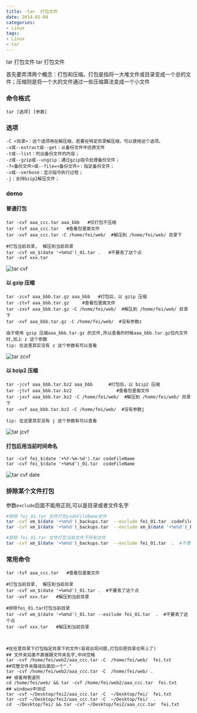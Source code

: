 ```yaml
---
title: -tar  打包文件
date: 2014-01-04
categories: 
- Linux
tags:
- Linux
- tar
---
```

tar  打包文件
tar  打包文件

首先要弄清两个概念：打包和压缩。打包是指将一大堆文件或目录变成一个总的文件；压缩则是将一个大的文件通过一些压缩算法变成一个小文件

<!-- more -->

### 命令格式

```
tar [选项] [参数]
```

### 选项

```
-C <目录>：这个选项用在解压缩，若要在特定目录解压缩，可以使用这个选项。
-x或--extract或--get：从备份文件中还原文件
-t或--list：列出备份文件的内容；
-z或--gzip或--ungzip：通过gzip指令处理备份文件；
-f<备份文件>或--file=<备份文件>：指定备份文件；
-v或--verbose：显示指令执行过程；
-j：支持bzip2解压文件；
```

### demo

#### 普通打包

```shell
tar -cvf aaa_ccc.tar aaa_bbb   #仅打包不压缩
tar -tvf aaa_ccc.tar   #查看包里面文件
tar -xvf aaa_ccc.tar -C /home/fei/web/  #解压到 /home/fei/web/ 目录下

#打包当前目录,  解压到当前目录
tar -cvf xm_$(date '+%m%d')_01.tar .   #不要丢了这个点
tar -xvf xxx.tar
```

![tar cvf](/img/ubuntu/linux_command/linux_tar/tar_cvf.png "tar cvf")

#### 以 gzip 压缩

```shell
tar -zcvf aaa_bbb.tar.gz aaa_bbb   #打包后，以 gzip 压缩 
tar -ztvf aaa_bbb.tar.gz     #查看包里面文件
tar -zxvf aaa_bbb.tar.gz -C /home/fei/web/  #解压到 /home/fei/web/ 目录下
tar -xvf aaa_bbb.tar.gz -C /home/fei/web/  #没有参数z

由于使用 gzip 压缩aaa_bbb.tar.gz 的文件,所以查看的时候aaa_bbb.tar.gz包内文件时,加上 z 这个参数
tip: 在这里其实没有 z 这个参数有可以查看
```

![tar zcvf](/img/ubuntu/linux_command/linux_tar/tar_zcvf.png "tar zcvf")

#### 以 bzip2  压缩

```shell
tar -jcvf aaa_bbb.tar.bz2 aaa_bbb      #打包后，以 bzip2 压缩 
tar -jtvf aaa_bbb.tar.bz2                 #查看包里面文件
tar -jxvf aaa_bbb.tar.bz2 -C /home/fei/web/  #解压到 /home/fei/web/ 目录下
tar -xvf aaa_bbb.tar.bz2 -C /home/fei/web/  #没有参数j

tip: 在这里其实没有 j 这个参数有可以查看
```

![tar jcvf](/img/ubuntu/linux_command/linux_tar/tar_jcvf.png "tar jcvf")

#### 打包后用当前时间命名

```shell
tar -cvf fei_$(date '+%Y-%m-%d').tar codeFileName
tar -cvf fei_$(date '+%m%d')_01.tar  codeFileName
```

![tar cvf date](/img/ubuntu/linux_command/linux_tar/tar_cvf_date.png "tar cvf date")

### 排除某个文件打包

参数`exclude`后面不能用正则,可以是目录或者文件名字

```bash
#排除 fei_01.tar 文件打包codeFileName文件
tar -cvf xm_$(date '+%m%d')_backups.tar  --exclude fei_01.tar  codeFileName
tar -cvf xm_$(date '+%m%d')_backups.tar  --exclude xm_$(date '+%m%d')_backups.tar  codeFileName

#排除 fei_01.tar 文件打包当前文件下所有文件
tar -cvf xm_$(date '+%m%d')_backups.tar  --exclude fei_01.tar  .  #不要丢了这个点
```

### 常用命令

```shell
tar -tvf aaa_ccc.tar   #查看包里面文件

#打包当前目录,  解压到当前目录
tar -cvf xm_$(date '+%m%d')_01.tar .  #不要丢了这个点
tar -xvf xxx.tar   #解压到当前目录

#排除fei_01.tar打包当前目录
tar -cvf xm_$(date '+%m%d')_01.tar --exclude fei_01.tar  .  #不要丢了这个点
tar -xvf xxx.tar   #解压到当前目录



#在任意目录下打包指定目录下的文件(容易出现问题,打包后把目录也带上了)
## 文件夹后面不直接跟文件夹名字,中间空格
tar -cvf /home/fei/web2/aaa_ccc.tar -C  /home/fei/web/  fei.txt 
##完整文件夹路径后面加一个"."
tar -cvf /home/fei/web2/aaa_ccc.tar -C  /home/fei/web/ . 
## 或者用管道符
cd /home/fei/web/ && tar -cvf /home/fei/web2/aaa_ccc.tar  fei.txt
## windows中测试
tar -cvf ~/Desktop/fei2/aaa_ccc.tar -C  ~/Desktop/fei/  fei.txt 
tar -cvf ~/Desktop/fei2/aaa_ccc.tar -C  ~/Desktop/fei/  . 
cd  ~/Desktop/fei/ && tar -cvf ~/Desktop/fei2/aaa_ccc.tar  fei.txt


```



























